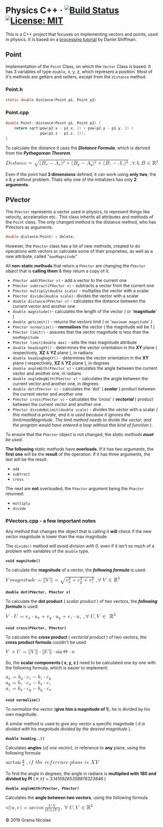 # Physics C++ &middot; [![Build Status](https://travis-ci.com/gramanicu/physicsCpp.svg?branch=master)](https://travis-ci.com/gramanicu/physicsCpp) [![License: MIT](https://img.shields.io/badge/License-MIT-yellow.svg)](https://opensource.org/licenses/MIT)

This is a C++ project that focuses on implementing vectors and points, used in physics. It is based on a [processing tutorial](https://processing.org/tutorials/pvector/) by Daniel Shiffman.

## Point

Implementation of the `Point` Class, on which the `Vector` Class is based. It has 3 variables of type `double`, x, y, z, which represent a position.
Most of it's methods are getters and setters, except from the `distance` method.

### Point.h

```c
static double distance(Point p1, Point p2)
```

### Point.cpp

```c
double Point::distance(Point p1, Point p2) {
    return sqrt(pow(p2.x - p1.x, 2) + pow(p2.y - p1.y, 2) +
                pow(p2.z - p1.z, 2));
}
```

To calculate the distance it uses the **_Distance Formula_**, which is derived from the **_Pythagorean Theorem_**.

![alt text](./images/distanceFormula.png "Distance Formula")

Even if the point had **3 dimensions** defined, it can work using **only two**, the x & y without problem. Thats why one of the initializers has only **2 arguments**.

## PVector

The `PVector` represents a vector used in physics, to represent things like velocity, acceleration etc.. This class inherits all attributes and methods of the `Point` class.
The only changed method is the distance method, who has PVectors as arguments.

```c
double distance(Point) = delete;
```

However, the `PVector` class has a lot of new methods, created to do operations with vectors or calculate some of their proprieties, as well as a new attribute, called "`maxMagnitude`"

All **non-static methods** that return a `PVector` are changing the `PVector` object that is **calling them** & they return a copy of it.

- `PVector add(PVector v)` - add a vector to the current one
- `PVector subtract(PVector v)` - subtracts a vector from the current one
- `PVector multiply(double scale)` - multiplies the vector with a scalar
- `PVector divide(double scale)`- divides the vector with a scalar
- `double distance(PVector v)` - calculates the distance between the current vector and another one
- `double magnitude()`- calculates the length of the vector ( or '**magnitude**' )
- `double getLimit()` - returns the vectors limit ( or '`maximum magnitude`' )
- `PVector normalize()` - **normalises** the vector ( the magnitude will be 1 )
- `PVector limit()` - assures that the vector magnitude is less than the `maxMagnitude`
- `PVector limit(double max)` - sets the max magnitude attribute
- `double headingXY()` - determines the vector orientation in the **XY** plane ( respectively, **XZ** & **YZ** plane ), in radians
- `double headingDegXY()` - determines the vector orientation in the **XY** plane ( respectively, **XZ** & **YZ** plane ), in degrees
- `double angleWith(PVector v)` - calculates the angle between the current vector and another one, in radians
- `double angleDegWith(PVector v)` - calculates the angle between the current vector and another one, in degrees
- `double dot(PVector v)` - calculates the 'dot' ( **_scalar_** ) product between the current vector and another one
- `PVector cross(PVector v)` - calculates the 'cross' ( _**vectorial**_ ) product between the current vector and another one
- `PVector divideNoLimit(double scale)` - divides the vector with a scalar _( this method is private, and it is used because it ignores the limit/maxMagnitude. The limit method needs to divide the vector, and the program would have entered a loop without this kind of function )_.

To ensure that the `PVector` object is not changed, the *static methods __must__ be used*.

**The following** static methods have **overloads**. If it has two arguments, the **first one** will be the **result** of the operation. If it has three arguments, the last will be the result.

- `add`
- `subtract`
- `cross`

The next are **not** overloaded, the `PVector` argument being the `PVector` returned:

- `multiply`
- `divide`

### PVectors.cpp - a few important notes

Any method that changes the object that is calling it **will** check if the new vector magnitude is lower than the max magnitude.

The `divide()` method *will avoid division with 0*, even if it isn't so much of a problem with variables of the `double` type.

**`void magnitude()`**

To calculate the **magnitude** of a vector, the **_following formula_** is used:

![alt text](./images/magnitudeFormula.png "Magnitude Formula")

**`double dot(PVector, PVector v)`**

To calculate the **dot product** ( *scalar product* ) of two vectors, the **_following formula_** is used:

![alt text](./images/dotFormula.png "Scalar Product Formula")

**`void cross(PVector, PVector)`**

To calculate the **cross product** ( *vectorial product* ) of two vectors, the **cross product formula** couldn't be used

![alt text](./images/badCrossFormula.png "Vectorial Product Formula")

So, the **scalar components ( x, y, z )** need to be calculated *one by one* with the following formula, which is easier to implement:

![alt text](./images/crossFormula.png "Vectorial Product Formula")

**`void normalize()`**

To *normalize* the vector (**give him a magnitude of 1**), he is divided by his own magnitude.

A similar method is used to give any vector a specific magnitude ( *it is divided with his magnitude divided by the desired magnitude* ).

**`double heading..()`**

Calculates **angles** (*of one vector*), in reference to **any** plane, using the following formula:

![alt text](./images/angleFormula.png "Angle Formula")

To find the angle in degrees, the angle in radians is **multiplied with 180 and divided by PI** ( *`M_PI` = 3.14159265358979323846* )

**`double angleWith(PVector, PVector)`**

Calculates the **angle between two vectors**, using the following formula

![alt text](./images/angleVectorsFormula.png "Angle Formula")

© 2019 Grama Nicolae
